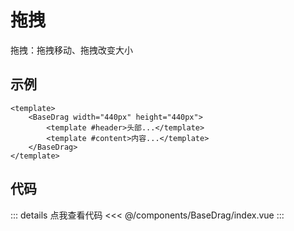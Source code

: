 <script setup lang="ts">
    import Example from './components/example.vue'
</script>

# 拖拽

拖拽：拖拽移动、拖拽改变大小

## 示例

```vue
<template>
    <BaseDrag width="440px" height="440px">
        <template #header>头部...</template>
        <template #content>内容...</template>
    </BaseDrag>
</template>
```

<!-- 示例代码 -->
<Example />

## 代码

::: details 点我查看代码
<<< @/components/BaseDrag/index.vue
:::

